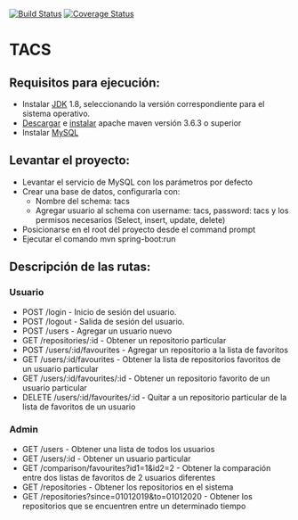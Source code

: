 [![Build Status](https://travis-ci.org/LucasBlanco/TACS.svg?branch=master)](https://travis-ci.org/LucasBlanco/TACS)  [![Coverage Status](https://coveralls.io/repos/github/LucasBlanco/TACS/badge.svg)](https://coveralls.io/github/LucasBlanco/TACS)

# TACS

## Requisitos para ejecución:
* Instalar [JDK](https://www.oracle.com/technetwork/java/javase/downloads/jdk8-downloads-2133151.html) 1.8, seleccionando la versión correspondiente para el sistema operativo.
* [Descargar](https://maven.apache.org/download.cgi) e [instalar](https://maven.apache.org/install.html) apache maven versión 3.6.3 o superior
* Instalar [MySQL](https://dev.mysql.com/downloads/installer/)

## Levantar el proyecto:
* Levantar el servicio de MySQL con los parámetros por defecto
* Crear una base de datos, configurarla con:
    - Nombre del schema: tacs
    - Agregar usuario al schema con username: tacs, password: tacs y los permisos necesarios (Select, insert, update, delete)
* Posicionarse en el root del proyecto desde el command prompt
* Ejecutar el comando mvn spring-boot:run

## Descripción de las rutas:
### Usuario
* POST    /login - Inicio de sesión del usuario.
* POST    /logout - Salida de sesión del usuario.
* POST    /users - Agregar un usuario nuevo
* GET     /repositories/:id - Obtener un repositorio particular
* POST    /users/:id/favourites - Agregar un repositorio a la lista de favoritos
* GET     /users/:id/favourites - Obtener la lista de repositorios favoritos de un usuario particular
* GET     /users/:id/favourites/:id - Obtener un repositorio favorito de un usuario particular 
* DELETE  /users/:id/favourites/:id - Quitar a un repositorio particular de la lista de favoritos de un usuario

### Admin
* GET   /users - Obtener una lista de todos los usuarios 
* GET	/users/:id - Obtener un usuario particular
* GET   /comparison/favourites?id1=1&id2=2 - Obtener la comparación entre dos listas de favoritos de 2 usuarios diferentes
* GET	/repositories - Obtener los repositorios en el sistema
* GET	/repositories?since=01012019&to=01012020 - Obtener los repositorios que se encuentren entre un determinado tiempo
